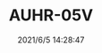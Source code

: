 ﻿---
layout: post 
title: AUHR-05V
tags: AUH
categories: housing-terminal
overview: 
part_number: 0547-1
thumb_img: 
small_img: static/202106/547-20210605.jpg
date: 2021/6/5 14:28:47
---



